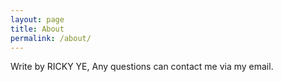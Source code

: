 ```yaml
---
layout: page
title: About
permalink: /about/
---
```


Write by RICKY YE, Any questions can contact me via my email.
